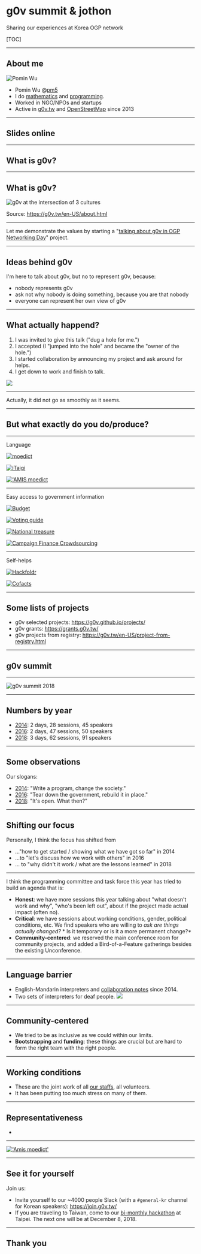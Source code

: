 # g0v summit & jothon

Sharing our experiences at Korea OGP network

[TOC]

---

## About me

![Pomin Wu](pictures/headshot.jpg)

* Pomin Wu @[pm5](https://twitter.com/pm5)
* I do [mathematics](https://arxiv.org/search/math?query=Wu%2C+Pomin&searchtype=author&abstracts=show&order=-announced_date_first&size=50) and [programming](https://github.com/pm5).
* Worked in NGO/NPOs and startups
* Active in [g0v.tw](https://g0v.tw) and [OpenStreetMap](https://osm.org) since 2013

---

## Slides online

---

## What is g0v?

---

## What is g0v?

![g0v at the intersection of 3 cultures](pictures/g0v-about-en.png)

Source: <https://g0v.tw/en-US/about.html>

---

Let me demonstrate the values by starting a "[talking about g0v in OGP Networking Day](https://hackmd.io/OkKtw4ygTue3Flr9b83FYg?view#)" project.

---

## Ideas behind g0v

I'm here to talk about g0v, but no to represent g0v, because:

* nobody represents g0v
* ask not why nobody is doing something, because you are that nobody
* everyone can represent her own view of g0v

---

## What actually happend?

1. I was invited to give this talk ("dug a hole for me.")
2. I accepted (I "jumped into the hole" and became the "owner of the hole.")
3. I started collaboration by announcing my project and ask around for helps.
4. I get down to work and finish to talk.

[![](pictures/talk-hackmd.png)](https://hackmd.io/OkKtw4ygTue3Flr9b83FYg?view)

---

Actually, it did not go as smoothly as it seems.

---

## But what exactly do you do/produce?

---

Language

[![moedict](pictures/moedict.png)](https://moedict.tw/)

[![iTaigi](pictures/itaigi.png)](https://itaigi.tw/)

[!['AMIS moedict](pictures/amis.png)](https://amis.moedict.tw/)

---

Easy access to government information

[![Budget](pictures/budget.png)](http://budget.g0v.tw/budget)

[![Voting guide](pictures/councils.png)](https://councils.g0v.tw/)

[![National treasure](pictures/national-treasure.png)](https://www.nationaltreasure.tw/)

[![Campaign Finance Crowdsourcing](pictures/campaign-finance.png)](https://campaign-finance.g0v.ctiml.tw)

---

Self-helps

[![Hackfoldr](pictures/hackfoldr.png)](https://beta.hackfoldr.org/)

[![Cofacts](pictures/cofacts.png)](https://cofacts.g0v.tw)

---

## Some lists of projects

* g0v selected projects: <https://g0v.github.io/projects/>
* g0v grants: <https://grants.g0v.tw/>
* g0v projects from registry: <https://g0v.tw/en-US/project-from-registry.html>

---

## g0v summit

---

![g0v summit 2018](pictures/summit-back.jpg)

---

## Numbers by year

* [2014](https://summit.g0v.tw/2014/): 2 days, 28 sessions, 45 speakers
* [2016](https://summit.g0v.tw/2016/): 2 days, 47 sessions, 50 speakers
* [2018](https://summit.g0v.tw/2018/): 3 days, 62 sessions, 91 speakers

---

## Some observations

Our slogans:

* [2014](https://summit.g0v.tw/2014/): "Write a program, change the society."
* [2016](https://summit.g0v.tw/2016/): "Tear down the government, rebuild it in place."
* [2018](https://summit.g0v.tw/2018/): "It's open.  What then?"

---

## Shifting our focus

Personally, I think the focus has shifted from

* ..."how to get started / showing what we have got so far" in 2014
* ...to "let's discuss how we work with others" in 2016
* ... to "why didn't it work / what are the lessons learned" in 2018

---

I think the programming committee and task force this year has tried to build an agenda that is: 

* **Honest**: we have more sessions this year talking about "what doesn't work and why", "who's been left out", about if the project made actual impact (often no).
* **Critical**: we have sessions about working conditions, gender, political conditions, etc.  We find speakers who are willing to *ask are things actually changed?* * Is it temporary or is it a more permanent change?*
* **Community-centered**: we reserved the main conference room for community projects, and added a Bird-of-a-Feature gatherings besides the existing Unconference.

---

## Language barrier

* English-Mandarin interpreters  and [collaboration notes](https://g0v.hackmd.io/c/summit18/%2FAJoegfXqSDm6o1rndW_O_A) since 2014.
* Two sets of interpreters for deaf people.
  ![](pictures/summit-signlang.jpg)

---

## Community-centered

* We tried to be as inclusive as we could within our limits.
* **Bootstrapping** and **funding**: these things are crucial but are hard to form the right team with the right people.

---

## Working conditions

* These are the joint work of all [our staffs](https://summit.g0v.tw/2018/staff), all volunteers.
* It has been putting too much stress on many of them.

---

## Representativeness

* 

---

[!['Amis moedict'](pictures/amis-moedict.png)](https://youtu.be/whdLxsMv4XQ?t=52)

---

## See it for yourself

Join us:

* Invite yourself to our ~4000 people Slack (with a `#general-kr` channel for Korean speakers): <https://join.g0v.tw/>
* If you are traveling to Taiwan, come to our [bi-monthly hackathon](https://hack.g0v.tw/) at Taipei.  The next one will be at December 8, 2018.

---

## Thank you